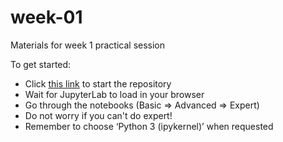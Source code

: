# week-01
Materials for week 1 practical session

To get started:
* Click [this link](https://mybinder.org/v2/gh/data-analytics-in-business/week-01/HEAD) to start the repository
* Wait for JupyterLab to load in your browser
* Go through the notebooks (Basic => Advanced => Expert)
* Do not worry if you can't do expert!
* Remember to choose ‘Python 3 (ipykernel)’ when requested
